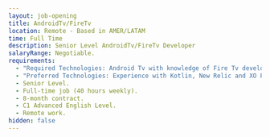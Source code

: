```yaml
---
layout: job-opening
title: AndroidTv/FireTv
location: Remote - Based in AMER/LATAM
time: Full Time
description: Senior Level AndroidTv/FireTv Developer
salaryRange: Negotiable.
requirements:
  - "Required Technologies: Android Tv with knowledge of Fire Tv development. "
  - "Preferred Technologies: Experience with Kotlin, New Relic and XO Player."
  - Senior Level.
  - Full-time job (40 hours weekly).
  - 8-month contract.
  - C1 Advanced English Level.
  - Remote work.
hidden: false
---
```

